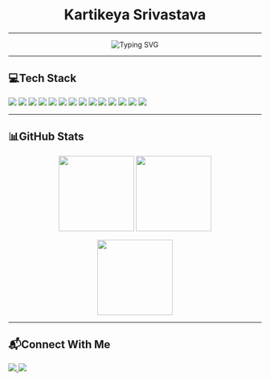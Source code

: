 <h1 align="center">
  Kartikeya Srivastava
</h1>

---

<p align="center">
  <img src="https://readme-typing-svg.demolab.com?font=Fira+Code&size=20&duration=2500&pause=1000&color=00FFFF&center=true&vCenter=true&width=500&lines=Full+Stack+Developer;Building+clean+and+functional+UX" alt="Typing SVG" />
</p>

---

## 💻Tech Stack

<p align="left">
  <img src="https://img.shields.io/badge/CSS3-1572B6?style=for-the-badge&logo=css3&logoColor=white"/>
  <img src="https://img.shields.io/badge/HTML5-E34F26?style=for-the-badge&logo=html5&logoColor=white"/>
  <img src="https://img.shields.io/badge/JavaScript-F7DF1E?style=for-the-badge&logo=javascript&logoColor=black"/>
  <img src="https://img.shields.io/badge/Python-3776AB?style=for-the-badge&logo=python&logoColor=white"/>
  <img src="https://img.shields.io/badge/TailwindCSS-06B6D4?style=for-the-badge&logo=tailwindcss&logoColor=white"/>
  <img src="https://img.shields.io/badge/Node.js-339933?style=for-the-badge&logo=node.js&logoColor=white"/>
  <img src="https://img.shields.io/badge/JWT-black?style=for-the-badge&logo=JSON%20web%20tokens&logoColor=white"/>
  <img src="https://img.shields.io/badge/Express.js-404D59?style=for-the-badge&logo=express&logoColor=white"/>
  <img src="https://img.shields.io/badge/Nodemon-76D04B?style=for-the-badge&logo=nodemon&logoColor=white"/>
  <img src="https://img.shields.io/badge/React-20232A?style=for-the-badge&logo=react&logoColor=61DAFB"/>
  <img src="https://img.shields.io/badge/MySQL-4479A1?style=for-the-badge&logo=mysql&logoColor=white"/>
  <img src="https://img.shields.io/badge/MongoDB-47A248?style=for-the-badge&logo=mongodb&logoColor=white"/>
  <img src="https://img.shields.io/badge/SQL-003B57?style=for-the-badge&logo=postgresql&logoColor=white"/>
  <img src="https://img.shields.io/badge/PHP-777BB4?style=for-the-badge&logo=php&logoColor=white"/>
</p>

---

## 📊GitHub Stats

<p align="center">
  <img src="https://github-readme-stats.vercel.app/api?username=kartik-srvt147&show_icons=true&theme=transparent&hide_border=true&rank_icon=github" height="150"/>
  <img src="https://github-readme-streak-stats.herokuapp.com?user=kartik-srvt147&theme=transparent&hide_border=true" height="150"/>
</p>

<p align="center">
  <img src="https://github-readme-stats.vercel.app/api/top-langs/?username=kartik-srvt147&layout=compact&theme=transparent&hide_border=true" height="150"/>
</p>

---

## 📬Connect With Me

<p align="left">
  <a href="https://www.linkedin.com/in/kartikeya20/" target="_blank">
    <img src="https://img.shields.io/badge/LinkedIn-0A66C2?style=for-the-badge&logo=linkedin&logoColor=white"/>
  </a>
  <a href="mailto:kartik.srvt@gmail.com">
    <img src="https://img.shields.io/badge/Gmail-D14836?style=for-the-badge&logo=gmail&logoColor=white"/>
  </a>
</p>
